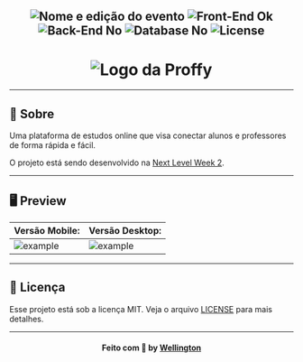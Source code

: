 <h2 align="center">
  <img src="https://img.shields.io/badge/Next%20Level%20Week-%232-blueviolet?style=for-the-badge" alt="Nome e edição do evento" />

  <img src="https://img.shields.io/badge/Front End%3F-ok-blueviolet?style=for-the-badge" alt="Front-End Ok" />

  <img src="https://img.shields.io/badge/Back End%3F-No-blueviolet?style=for-the-badge" alt="Back-End No" />

  <img src="https://img.shields.io/badge/Database%3F-No-blueviolet?style=for-the-badge" alt="Database No" />

  <img src="https://img.shields.io/github/license/matheusfelipeog/proffy?color=blueviolet&style=for-the-badge" alt="License" />
</h2>

<h1 align="center">
  <img src="https://user-images.githubusercontent.com/50463866/89321549-7f09bf00-d659-11ea-92e5-859bcd35e42c.png" alt="Logo da Proffy" />
</h1>

<!-- 
## 📋 Índice

- [Sobre](#-Sobre) -->
<!-- - [Como executar o projeto](#-Como-executar-o-projeto) -->

---


## 📖 Sobre 


Uma plataforma de estudos online que visa conectar alunos e professores de forma rápida e fácil.

O projeto está sendo desenvolvido na [Next Level Week 2](https://nextlevelweek.com/episodios/omnistack/1/edicao/2).

---

## 🖥 Preview 


| Versão Mobile: |Versão Desktop: |
|----------|----------|
|![example](https://ik.imagekit.io/capitao/Proffy/preview_9WT1Wt2Jz.png)|![example](https://user-images.githubusercontent.com/50463866/89326399-9d26ed80-d660-11ea-923e-c41e7b409a5f.png)|

--- 

## :memo: Licença

Esse projeto está sob a licença MIT. Veja o arquivo [LICENSE](https://github.com/wrtinho/GIL-Python/blob/master/LICENSE) para mais detalhes.

---

<h4 align="center">
    Feito com 💜 by <a href="https://www.linkedin.com/in/wellington-rodrigues-a11b1392/" target="_blank">Wellington </a>
</h4>



<!-- ## ⌨ Como executar o projeto

```bash
# Clonar o repositório
git clone https://github.com/wrtinho/proffy-discovery.git

# Entrar no diretório
cd proffy-discovery

# Baixar as dependências
npm install

# Executar o servidor
npm run dev
```

Feito isso, abra o seu navegador e acesse `http://localhost:5500/`

--- -->